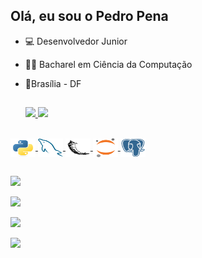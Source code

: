 
## Olá, eu sou o Pedro Pena

- 💻 Desenvolvedor Junior
- 👨‍💻 Bacharel em Ciência da Computação
- 📍Brasília - DF 



    ##

    <a href="https://github.com/pedropenaa">
    <img height="180em" src="https://github-readme-stats.vercel.app/api?username=pedropenaa&show_icons=true&theme=dracula"/>
    <img height="180em" src="https://github-readme-stats.vercel.app/api/top-langs/?username=pedropenaa&theme=dracula"/>
    
  




<div style="display: inline_block"><br>
   <img align="center" alt="pedro-Python" height="30" width="40" src="https://raw.githubusercontent.com/devicons/devicon/master/icons/python/python-original.svg">
   <img align="center" alt="pedro-sql"    height="30" width="40" src="https://github.com/devicons/devicon/blob/master/icons/mysql/mysql-plain.svg">
   <img align="center" alt="pedro-flask" height="30" width="40" src="https://github.com/devicons/devicon/blob/master/icons/flask/flask-original.svg">
   <img align="center" alt="pedro-jupter" height="30" width="40" src="https://github.com/devicons/devicon/blob/master/icons/jupyter/jupyter-original.svg">
   <img align="center" alt="pedro-postgres" height="30" width="40" src="https://github.com/devicons/devicon/blob/master/icons/postgresql/postgresql-plain.svg">
 

</div>


##


<div> 

 <a href="https://wa.me/5561984385678/" target="_blank"><img src="https://img.shields.io/badge/WhatsApp-25D366?style=for-the-badge&logo=whatsapp&logoColor=white"></a> 
 
<a href="https://instagram.com/_ppena_" target="_blank"><img src="https://img.shields.io/badge/-Instagram-%23E4405F?style=for-the-badge&logo=instagram&logoColor=white" target="_blank"></a>

 <a href="https://www.linkedin.com/in/pedro-henrique-pena-neves/" target="_blank"><img src="https://img.shields.io/badge/-LinkedIn-%230077B5?style=for-the-badge&logo=linkedin&logoColor=white" target="_blank"></a> 
 
 <a href = "mailto:pedrohenrique.pena@outlook.com"><img src="https://img.shields.io/badge/Microsoft_Outlook-0078D4?style=for-the-badge&logo=microsoft-outlook&logoColor=white"></a>
 
 
 
</div>

